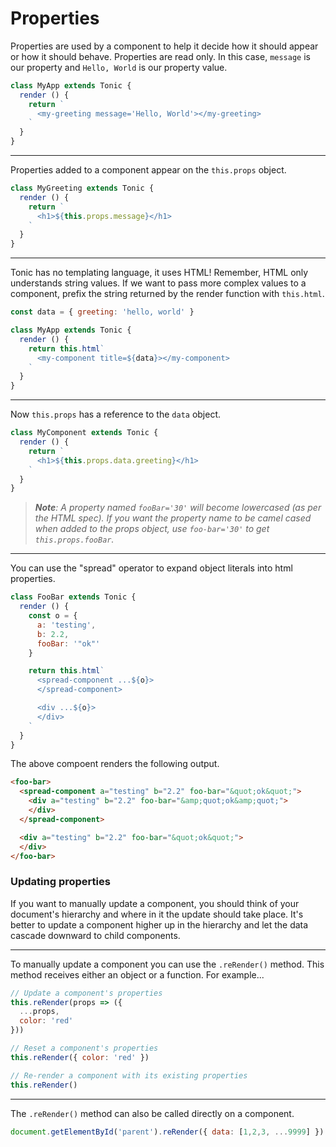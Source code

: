 # Properties

Properties are used by a component to help it decide how it should appear or
how it should behave. Properties are read only. In this case, `message` is our
property and `Hello, World` is our property value.

```js
class MyApp extends Tonic {
  render () {
    return `
      <my-greeting message='Hello, World'></my-greeting>
    `
  }
}
```

---

Properties added to a component appear on the `this.props` object.

```js
class MyGreeting extends Tonic {
  render () {
    return `
      <h1>${this.props.message}</h1>
    `
  }
}
```

---

Tonic has no templating language, it uses HTML! Remember, HTML only understands
string values. If we want to pass more complex values to a component, prefix the
string returned by the render function with `this.html`.

```js
const data = { greeting: 'hello, world' }

class MyApp extends Tonic {
  render () {
    return this.html`
      <my-component title=${data}></my-component>
    `
  }
}
```

---

Now `this.props` has a reference to the `data` object.

```js
class MyComponent extends Tonic {
  render () {
    return `
      <h1>${this.props.data.greeting}</h1>
    `
  }
}
```

> <i><b>Note</b>: A property named `fooBar='30'` will become lowercased
> (as per the HTML spec). If you want the property name to be camel cased when
> added to the props object, use `foo-bar='30'` to get `this.props.fooBar`.</i>

---

You can use the "spread" operator to expand object literals into html properties.

```js
class FooBar extends Tonic {
  render () {
    const o = {
      a: 'testing',
      b: 2.2,
      fooBar: '"ok"'
    }

    return this.html`
      <spread-component ...${o}>
      </spread-component>

      <div ...${o}>
      </div>
    `
  }
}
```

The above compoent renders the following output.

```html
<foo-bar>
  <spread-component a="testing" b="2.2" foo-bar="&quot;ok&quot;">
    <div a="testing" b="2.2" foo-bar="&amp;quot;ok&amp;quot;">
    </div>
  </spread-component>

  <div a="testing" b="2.2" foo-bar="&quot;ok&quot;">
  </div>
</foo-bar>
```

### Updating properties

If you want to manually update a component, you should think of your document's
hierarchy and where in it the update should take place. It's better to update a
component higher up in the hierarchy and let the data cascade downward to child
components.

---

To manually update a component you can use the `.reRender()` method. This method
receives either an object or a function. For example...

```js
// Update a component's properties
this.reRender(props => ({
  ...props,
  color: 'red'
}))

// Reset a component's properties
this.reRender({ color: 'red' })

// Re-render a component with its existing properties
this.reRender()
```

---

The `.reRender()` method can also be called directly on a component.

```js
document.getElementById('parent').reRender({ data: [1,2,3, ...9999] })
```
